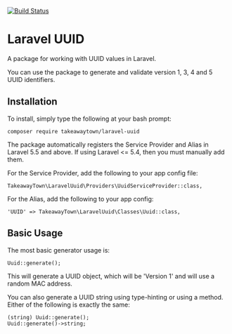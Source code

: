 [![Build Status](https://travis-ci.org/takeawaytown/laravel-uuid.svg?branch=master)](https://travis-ci.org/takeawaytown/laravel-uuid)

# Laravel UUID
A package for working with UUID values in Laravel.

You can use the package to generate and validate version 1, 3, 4 and 5 UUID identifiers.

## Installation
To install, simply type the following at your bash prompt:
```
composer require takeawaytown/laravel-uuid
```

The package automatically registers the Service Provider and Alias in Laravel 5.5 and above. If using Laravel <= 5.4, then you must manually add them.

For the Service Provider, add the following to your app config file:
```
TakeawayTown\LaravelUuid\Providers\UuidServiceProvider::class,
```

For the Alias, add the following to your app config:
```
'UUID' => TakeawayTown\LaravelUuid\Classes\Uuid::class,
```

## Basic Usage
The most basic generator usage is:
```
Uuid::generate();
```

This will generate a UUID object, which will be 'Version 1' and will use a random MAC address.

You can also generate a UUID string using type-hinting or using a method. Either of the following is exactly the same:
```
(string) Uuid::generate();
Uuid::generate()->string;
```

